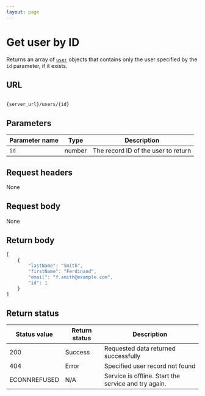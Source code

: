 ```yaml
---
layout: page
---
```


# Get user by ID

Returns an array of  [`user`](user.md) objects that contains only the user specified by the `id` parameter, if it exists.

## URL

```shell

{server_url}/users/{id}
```

## Parameters

| Parameter name | Type | Description |
| -------------- | ------ | ------------ |
| `id` | number | The record ID of the user to return |

## Request headers

None

## Request body

None

## Return body

```js
[
    {
        "lastName": "Smith",
        "firstName": "Ferdinand",
        "email": "f.smith@example.com",
        "id": 1
    }
]
```

## Return status

| Status value | Return status | Description |
| ------------- | ----------- | ----------- |
| 200 | Success | Requested data returned successfully |
| 404 | Error | Specified user record not found |
|  ECONNREFUSED | N/A | Service is offline. Start the service and try again. |
